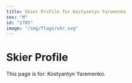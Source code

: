 ```yaml
---
title: Skier Profile for Kostyantyn Yaremenko
sex: "M"
id: "2785"
image: "/img/flags/ukr.svg" 
---
```


# Skier Profile

This page is for: Kostyantyn Yaremenko.
    